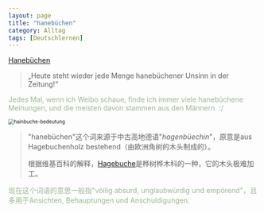 ```yaml
---
layout: page
title: "hanebüchen"
category: Alltag
tags: [Deutschlernen]
---
```


[Hanebüchen](https://learngerman.dw.com/de/hanebüchen/a-45032773)

> „Heute steht wieder jede Menge hanebüchener Unsinn in der Zeitung!“

<font style="color:#98B88F">Jedes Mal, wenn ich Weibo schaue, finde ich immer viele hanebüchene Meinungen, und die meisten davon stammen aus den Männern. :/ </font>



<img src="https://img.gartenjournal.net/wp-content/uploads/hainbuche-bedeutung-400x266.jpg" alt="hainbuche-bedeutung" style="zoom:70%;" />

> "hanebüchen"这个词来源于中古高地德语"*hagenbüechin*"，原意是aus Hagebuchenholz bestehend（由欧洲角树的木头制成的）。
>
> 根据维基百科的解释，[Hagebuche](https://de.wikipedia.org/wiki/Hainbuche)是桦树桦木科的一种，它的木头极难加工。

<font style="color:#98B88F">现在这个词语的意思一般指"völlig absurd, unglaubwürdig und empörend"，且多用于Ansichten, Behauptungen und Anschuldigungen.</font>

